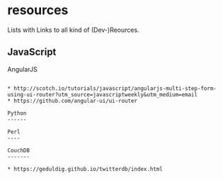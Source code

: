 resources
=========

Lists with Links to all kind of (Dev-)Reources.

JavaScript
----------

AngularJS
~~~~~~~~~

* http://scotch.io/tutorials/javascript/angularjs-multi-step-form-using-ui-router?utm_source=javascriptweekly&utm_medium=email
* https://github.com/angular-ui/ui-router

Python
------

Perl
----

CouchDB
-------

* https://geduldig.github.io/twitterdb/index.html

